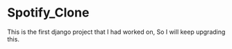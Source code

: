 # Spotify_Clone

This is the first django project that I had worked on, So I will keep upgrading this.
